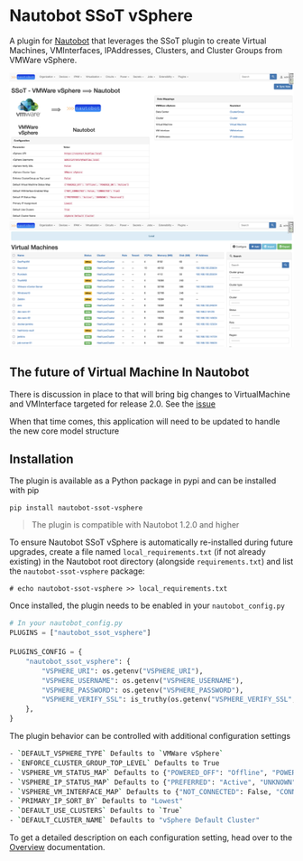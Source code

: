 # Nautobot SSoT vSphere

A plugin for [Nautobot](https://github.com/nautobot/nautobot) that leverages the SSoT plugin to create Virtual Machines, VMInterfaces, IPAddresses, Clusters, and Cluster Groups from VMWare vSphere.

![JobOverview](docs/images/job_overview.png)
![VirtualMachines](docs/images/virtualmachines.png)

## The future of Virtual Machine In Nautobot

There is discussion in place to that will bring big changes to VirtualMachine and VMInterface targeted for release 2.0.
See the [issue](https://github.com/nautobot/nautobot/issues/1178)

When that time comes, this application will need to be updated to handle the new core model structure

## Installation

The plugin is available as a Python package in pypi and can be installed with pip

```shell
pip install nautobot-ssot-vsphere
```

> The plugin is compatible with Nautobot 1.2.0 and higher

To ensure Nautobot SSoT vSphere is automatically re-installed during future upgrades, create a file named `local_requirements.txt` (if not already existing) in the Nautobot root directory (alongside `requirements.txt`) and list the `nautobot-ssot-vsphere` package:

```no-highlight
# echo nautobot-ssot-vsphere >> local_requirements.txt
```

Once installed, the plugin needs to be enabled in your `nautobot_config.py`

```python
# In your nautobot_config.py
PLUGINS = ["nautobot_ssot_vsphere"]

PLUGINS_CONFIG = {
    "nautobot_ssot_vsphere": {
        "VSPHERE_URI": os.getenv("VSPHERE_URI"),
        "VSPHERE_USERNAME": os.getenv("VSPHERE_USERNAME"),
        "VSPHERE_PASSWORD": os.getenv("VSPHERE_PASSWORD"),
        "VSPHERE_VERIFY_SSL": is_truthy(os.getenv("VSPHERE_VERIFY_SSL", False)),
    },
}
```

The plugin behavior can be controlled with additional configuration settings

```bash
- `DEFAULT_VSPHERE_TYPE` Defaults to `VMWare vSphere`
- `ENFORCE_CLUSTER_GROUP_TOP_LEVEL` Defaults to True
- `VSPHERE_VM_STATUS_MAP` Defaults to {"POWERED_OFF": "Offline", "POWERED_ON": "Active"}
- `VSPHERE_IP_STATUS_MAP` Defaults to {"PREFERRED": "Active", "UNKNOWN": "Reserved"}
- `VSPHERE_VM_INTERFACE_MAP` Defaults to {"NOT_CONNECTED": False, "CONNECTED": True}
- `PRIMARY_IP_SORT_BY` Defaults to "Lowest"
- `DEFAULT_USE_CLUSTERS` Defaults to `True`
- `DEFAULT_CLUSTER_NAME` Defaults to "vSphere Default Cluster"
```

To get a detailed description on each configuration setting, head over to the [Overview](https://h4ndzdatm0ld.github.io/nautobot-ssot-vsphere/overview.html) documentation.
